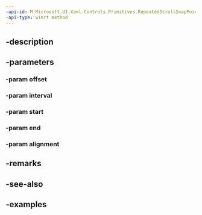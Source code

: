 ```yaml
---
-api-id: M:Microsoft.UI.Xaml.Controls.Primitives.RepeatedScrollSnapPoint.#ctor(System.Double,System.Double,System.Double,System.Double,Microsoft.UI.Xaml.Controls.Primitives.ScrollSnapPointsAlignment)
-api-type: winrt method
---
```


## -description

## -parameters

### -param offset

### -param interval

### -param start

### -param end

### -param alignment

## -remarks

## -see-also

## -examples

